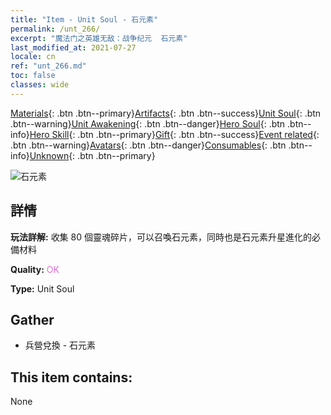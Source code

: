 ```yaml
---
title: "Item - Unit Soul - 石元素"
permalink: /unt_266/
excerpt: "魔法门之英雄无敌：战争纪元  石元素"
last_modified_at: 2021-07-27
locale: cn
ref: "unt_266.md"
toc: false
classes: wide
---
```

 [Materials](/ItemsCN/){: .btn .btn--primary}[Artifacts](/ItemsCN/Artifacts/){: .btn .btn--success}[Unit Soul](/ItemsCN/UnitSoul/){: .btn .btn--warning}[Unit Awakening](/ItemsCN/UnitAwakening/){: .btn .btn--danger}[Hero Soul](/ItemsCN/HeroSoul/){: .btn .btn--info}[Hero Skill](/ItemsCN/HeroSkill/){: .btn .btn--primary}[Gift](/ItemsCN/Gift/){: .btn .btn--success}[Event related](/ItemsCN/Events/){: .btn .btn--warning}[Avatars](/ItemsCN/Avatars/){: .btn .btn--danger}[Consumables](/ItemsCN/Consumables/){: .btn .btn--info}[Unknown](/ItemsCN/Unknown/){: .btn .btn--primary}

 ![石元素](/images/u/ti_shiyuansu.jpg)

## 詳情
 **玩法詳解:** 收集 80 個靈魂碎片，可以召喚石元素，同時也是石元素升星進化的必備材料

 **Quality:** <span style="color: #DA70D6">OK</span>

 **Type:** Unit Soul

## Gather

*    兵營兌換 - 石元素 

## This item contains:

  None

